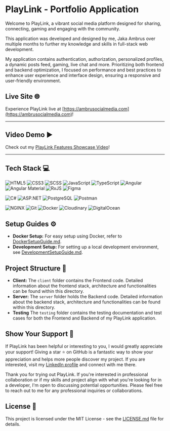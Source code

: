 # PlayLink - Portfolio Application

Welcome to PlayLink, a vibrant social media platform designed for sharing, connecting, gaming and engaging with the community.

This application was developed and designed by me, Jaka Ambrus over multiple months to further my knowledge and skills in full-stack web development.

My application contains authentication, authorization, personalized profiles, a dynamic posts feed, gaming, live chat and more. Prioritizing both frontend and backend optimization, I focused on performance and best practices to enhance user experience and interface design, ensuring a responsive and user-friendly environment.

## Live Site 🌐

Experience PlayLink live at [https://ambrusocialmedia.com](https://ambrusocialmedia.com)!

---

## Video Demo ▶️

Check out my [PlayLink Features Showcase Video](https://www.youtube.com/watch?v=CYa95LGn1cI)!

---

## Tech Stack 💻

![HTML5](https://img.shields.io/badge/-HTML5-E34F26?style=flat&logo=html5&logoColor=white)
![CSS3](https://img.shields.io/badge/-CSS3-1572B6?style=flat&logo=css3&logoColor=white)
![SCSS](https://img.shields.io/badge/-SCSS-CC6699?style=flat&logo=sass&logoColor=white)
![JavaScript](https://img.shields.io/badge/-JavaScript-yellow?style=flat&logo=javascript&logoColor=white)
![TypeScript](https://img.shields.io/badge/-TypeScript-007ACC?style=flat&logo=typescript&logoColor=white)
![Angular](https://img.shields.io/badge/-Angular-DD0031?style=flat&logo=angular&logoColor=white)
![Angular Material](https://img.shields.io/badge/-Angular%20Material-0081CB?style=flat&logo=angular&logoColor=white)
![RxJS](https://img.shields.io/badge/-RxJS-B7178C?style=flat&logo=reactivex&logoColor=white)
![Figma](https://img.shields.io/badge/-Figma-F24E1E?style=flat&logo=figma&logoColor=white)

![C#](https://img.shields.io/badge/-C%23-239120?style=flat&logo=csharp&logoColor=white)
![ASP.NET](https://img.shields.io/badge/-ASP.NET%20Core-512BD4?style=flat&logo=dotnet&logoColor=white)
![PostgreSQL](https://img.shields.io/badge/-PostgreSQL-336791?style=flat&logo=postgresql&logoColor=white)
![Postman](https://img.shields.io/badge/-Postman-FF6C37?style=flat&logo=postman&logoColor=white)

![NGINX](https://img.shields.io/badge/-NGINX-009639?style=flat&logo=nginx&logoColor=white)
![Git](https://img.shields.io/badge/-Git-F05032?style=flat&logo=git&logoColor=white)
![Docker](https://img.shields.io/badge/-Docker-2496ED?style=flat&logo=docker&logoColor=white)
![Cloudinary](https://img.shields.io/badge/-Cloudinary-3448C5?style=flat&logo=cloudinary&logoColor=white)
![DigitalOcean](https://img.shields.io/badge/-DigitalOcean-0080FF?style=flat&logo=digitalocean&logoColor=white)

## Setup Guides ⚙️

- **Docker Setup:** For easy setup using Docker, refer to [DockerSetupGuide.md](./DockerSetupGuide.md).
- **Development Setup:** For setting up a local development environment, see [DevelopmentSetupGuide.md](./DevelopmentSetupGuide.md).

## Project Structure 📐

- **Client:** The `client` folder contains the Frontend code. Detailed information about the frontend stack, architecture and functionalities can be found within this directory.
- **Server:** The `server` folder holds the Backend code. Detailed information about the backend stack, architecture and functionalities can be found within this directory.
- **Testing** The `testing` folder contains the testing documentation and test cases for both the Frontend and Backend of my PlayLink application.

## Show Your Support 🌟

If PlayLink has been helpful or interesting to you, I would greatly appreciate your support! Giving a star ⭐️ on GitHub is a fantastic way to show your appreciation and helps more people discover my project. If you are interested, visit my [LinkedIn profile](www.linkedin.com/in/jaka-ambrus) and connect with me there.

Thank you for trying out PlayLink. If you're interested in professional collaboration or if my skills and project align with what you're looking for in a developer, I'm open to discussing potential opportunities. Please feel free to reach out to me for any professional inquiries or collaborations.

## License 📜

This project is licensed under the MIT License - see the [LICENSE.md](LICENSE.md) file for details.
